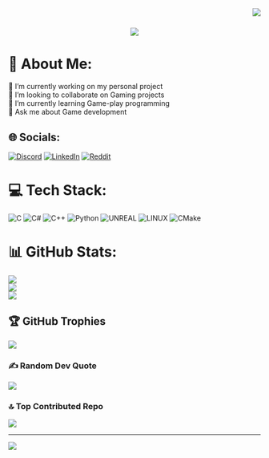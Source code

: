 <img align="right" src="https://visitor-badge.laobi.icu/badge?page_id=mmoizulhaq.mmoizulhaq">

<h1 align="center">
  <a href="https://git.io/typing-svg">
    <img src="https://readme-typing-svg.herokuapp.com/?lines=Hello,+There!+👋;This+is+Muhammad+Moiz+ul+haq....;Nice+to+meet+you!&center=true&size=20">
  </a>
</h1>

# 💫 About Me:
🔭 I’m currently working on my personal project<br>👯 I’m looking to collaborate on Gaming projects<br>🌱 I’m currently learning Game-play programming<br>💬 Ask me about Game development


## 🌐 Socials:
[![Discord](https://img.shields.io/badge/Discord-%237289DA.svg?logo=discord&logoColor=white)](https://discord.gg/MuhammadMoizUlHaq#6567) [![LinkedIn](https://img.shields.io/badge/LinkedIn-%230077B5.svg?logo=linkedin&logoColor=white)](https://linkedin.com/in/muhammadmoizulhaq) [![Reddit](https://img.shields.io/badge/Reddit-%23FF4500.svg?logo=Reddit&logoColor=white)](https://reddit.com/user/m_moiz_haq) 

# 💻 Tech Stack:
![C](https://img.shields.io/badge/c-%2300599C.svg?style=flat&logo=c&logoColor=white) ![C#](https://img.shields.io/badge/c%23-%23239120.svg?style=flat&logo=c-sharp&logoColor=white) ![C++](https://img.shields.io/badge/c++-%2300599C.svg?style=flat&logo=c%2B%2B&logoColor=white) ![Python](https://img.shields.io/badge/python-3670A0?style=flat&logo=python&logoColor=ffdd54) ![UNREAL](https://img.shields.io/badge/unreal-%2320232a.svg?style=flat&logo=unreal-engine&logoColor=white) ![LINUX](https://img.shields.io/badge/Linux-FCC624?style=flat&logo=linux&logoColor=black) ![CMake](https://img.shields.io/badge/CMake-%23008FBA.svg?style=flat&logo=cmake&logoColor=white)
# 📊 GitHub Stats:
![](https://github-readme-stats.vercel.app/api?username=muhammadmoizulhaq&theme=swift&hide_border=false&include_all_commits=true&count_private=true)<br/>
![](https://github-readme-streak-stats.herokuapp.com/?user=muhammadmoizulhaq&theme=swift&hide_border=false)<br/>
![](https://github-readme-stats.vercel.app/api/top-langs/?username=muhammadmoizulhaq&theme=swift&hide_border=false&include_all_commits=true&count_private=true&layout=compact)

## 🏆 GitHub Trophies
![](https://github-profile-trophy.vercel.app/?username=muhammadmoizulhaq&theme=discord&no-frame=false&no-bg=false&margin-w=4)

### ✍️ Random Dev Quote
![](https://quotes-github-readme.vercel.app/api?type=vetical&theme=merko)

### 🔝 Top Contributed Repo
![](https://github-contributor-stats.vercel.app/api?username=muhammadmoizulhaq&limit=5&theme=discord&combine_all_yearly_contributions=true)

---
[![](https://visitcount.itsvg.in/api?id=muhammadmoizulhaq&icon=3&color=9)](https://visitcount.itsvg.in)

<!-- Proudly created with GPRM ( https://gprm.itsvg.in ) -->
